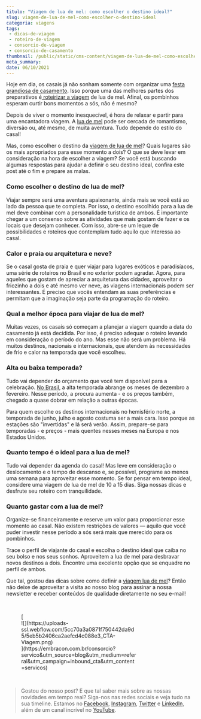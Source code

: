 ```yaml
---
titulo: "Viagem de lua de mel: como escolher o destino ideal?"
slug: viagem-de-lua-de-mel-como-escolher-o-destino-ideal
categoria: viagens
tags:
 - dicas-de-viagem
 - roteiro-de-viagem
 - consorcio-de-viagem
 - consorcio-de-casamento
thumbnail: /public/static/cms-content/viagem-de-lua-de-mel-como-escolher-o-destino-ideal.jpeg
meta_summary: 
date: 06/10/2021
---
```

Hoje em dia, os casais já não sonham somente com organizar uma [festa grandiosa de casamento](https://www.embracon.com.br/blog/festa-de-casamento-grande-ou-pequena-como-escolher). Isso porque uma das melhores partes dos preparativos é[ roteirizar a viagem](https://www.embracon.com.br/blog/como-preparar-o-roteiro-de-viagem-romantica) de lua de mel. Afinal, os pombinhos esperam curtir bons momentos a sós, não é mesmo?

Depois de viver o momento inesquecível, é hora de relaxar e partir para uma encantadora viagem. A [lua de mel](https://www.embracon.com.br/blog/5-melhores-destinos-para-visitar-na-sua-lua-de-mel) pode ser cercada de romantismo, diversão ou, até mesmo, de muita aventura. Tudo depende do estilo do casal!

Mas, como escolher o destino da [viagem de lua de mel](https://www.embracon.com.br/blog/lua-de-mel-sem-cliches-4-destinos-alternativos-para-o-casal)? Quais lugares são os mais apropriados para esse momento a dois? O que se deve levar em consideração na hora de escolher a viagem? Se você está buscando algumas respostas para ajudar a definir o seu destino ideal, confira este post até o fim e prepare as malas.

### Como escolher o destino de lua de mel?

Viajar sempre será uma aventura apaixonante, ainda mais se você está ao lado da pessoa que te completa. Por isso, o destino escolhido para a lua de mel deve combinar com a personalidade turística de ambos. É importante chegar a um consenso sobre as atividades que mais gostam de fazer e os locais que desejam conhecer. Com isso, abre-se um leque de possibilidades e roteiros que contemplam tudo aquilo que interessa ao casal.

### Calor e praia ou arquitetura e neve?

Se o casal gosta de praia e quer viajar para lugares exóticos e paradisíacos, uma série de roteiros no Brasil e no exterior podem agradar. Agora, para aqueles que gostam de apreciar a arquitetura das cidades, aproveitar o friozinho a dois e até mesmo ver neve, as viagens internacionais podem ser interessantes. É preciso que vocês entendam as suas preferências e permitam que a imaginação seja parte da programação do roteiro.

### Qual a melhor época para viajar de lua de mel?

Muitas vezes, os casais só começam a planejar a viagem quando a data do casamento já está decidida. Por isso, é preciso adequar o roteiro levando em consideração o período do ano. Mas esse não será um problema. Há muitos destinos, nacionais e internacionais, que atendem às necessidades de frio e calor na temporada que você escolheu.

### Alta ou baixa temporada?

Tudo vai depender do orçamento que você tem disponível para a celebração. [No Brasil](https://www.embracon.com.br/blog/top-5-destinos-de-ferias-escolha-sua-proxima-viagem-pelo-brasil), a alta temporada abrange os meses de dezembro a fevereiro. Nesse período, a procura aumenta - e os preços também, chegado a quase dobrar em relação a outras épocas.

Para quem escolhe os destinos internacionais no hemisfério norte, a temporada de junho, julho e agosto costuma ser a mais cara. Isso porque as estações são "invertidas" e lá será verão. Assim, prepare-se para temporadas - e preços - mais quentes nesses meses na Europa e nos Estados Unidos.

### Quanto tempo é o ideal para a lua de mel?

Tudo vai depender da agenda do casal! Mas leve em consideração o deslocamento e o tempo de descanso e, se possível, programe ao menos uma semana para aproveitar esse momento. Se for pensar em tempo ideal, considere uma viagem de lua de mel de 10 a 15 dias. Siga nossas dicas e desfrute seu roteiro com tranquilidade.

### Quanto gastar com a lua de mel?

Organize-se financeiramente e reserve um valor para proporcionar esse momento ao casal. Não existem restrições de valores — aquilo que você puder investir nesse período a sós será mais que merecido para os pombinhos.

Trace o perfil de viajante do casal e escolha o destino ideal que caiba no seu bolso e nos seus sonhos. Aproveitem a lua de mel para desbravar novos destinos a dois. Encontre uma excelente opção que se enquadre no perfil de ambos.

Que tal, gostou das dicas sobre como definir a [viagem lua de mel](https://www.youtube.com/watch?v=-FO8uWuI4xY)? Então não deixe de aproveitar a visita ao nosso blog para assinar a nossa newsletter e receber conteúdos de qualidade diretamente no seu e-mail!

‍

<figure class="w-richtext-figure-type-image w-richtext-align-center" style="max-width:310px">[<div>![](https://uploads-ssl.webflow.com/5cc70a3a0871f750442da9d5/5eb5b2406ca2aefcd4c088e3_CTA-Viagem.png)</div>](https://embracon.com.br/consorcio?servico&utm_source=blog&utm_medium=referral&utm_campaign=inbound_cta&utm_content=servicos)</figure>‍

> Gostou do nosso post? E que tal saber mais sobre as nossas novidades em tempo real? Siga-nos nas redes sociais e veja tudo na sua timeline. Estamos no [Facebook](https://www.facebook.com/embracon/), [Instagram](https://www.instagram.com/embraconoficial/), [Twitter](https://twitter.com/embracon) e [LinkedIn](https://www.linkedin.com/company/1018875/), além de um canal incrível no [YouTube](https://www.youtube.com/channel/UCL-Y0mv9zc73Iek48NLUBzQ).
